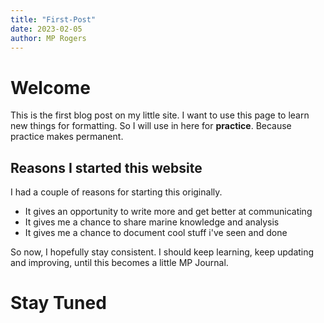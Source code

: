 ```yaml
---
title: "First-Post"
date: 2023-02-05
author: MP Rogers
---
```

# Welcome

This is the first blog post on my little site. I want to use this page to learn new things for formatting.
So I will use in here for **practice**. Because practice makes permanent.

## Reasons I started this website

I had a couple of reasons for starting this originally.
+ It gives an opportunity to write more and get better at communicating
+ It gives me a chance to share marine knowledge and analysis
+ It gives me a chance to document cool stuff i've seen and done

So now, I hopefully stay consistent. I should keep learning, keep updating and improving,
until this becomes a little MP Journal.





# Stay Tuned
